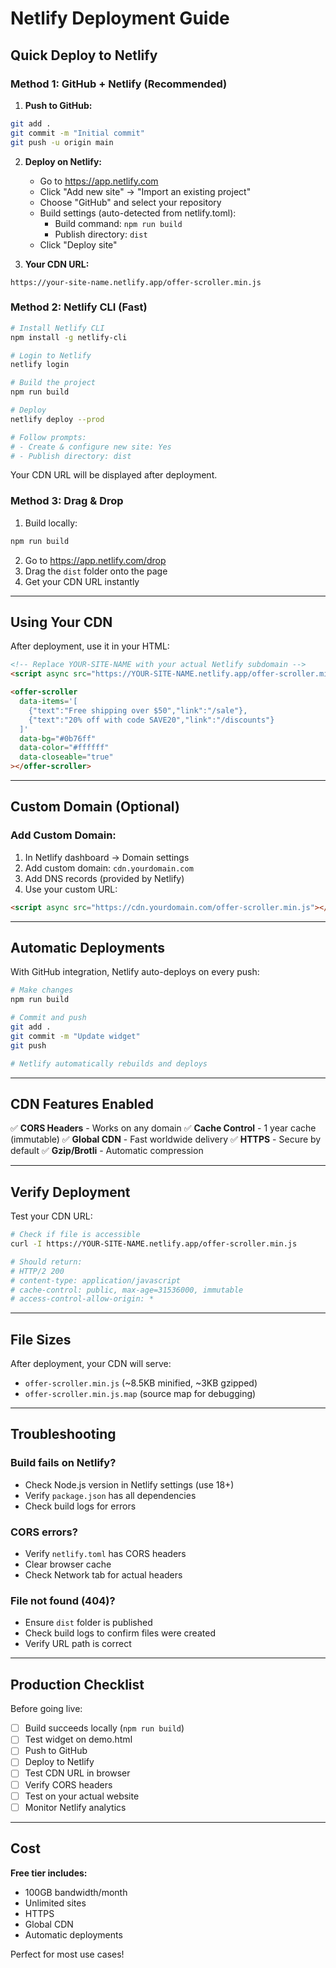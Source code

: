 # Netlify Deployment Guide

## Quick Deploy to Netlify

### Method 1: GitHub + Netlify (Recommended)

1. **Push to GitHub:**
```bash
git add .
git commit -m "Initial commit"
git push -u origin main
```

2. **Deploy on Netlify:**
   - Go to https://app.netlify.com
   - Click "Add new site" → "Import an existing project"
   - Choose "GitHub" and select your repository
   - Build settings (auto-detected from netlify.toml):
     - Build command: `npm run build`
     - Publish directory: `dist`
   - Click "Deploy site"

3. **Your CDN URL:**
```
https://your-site-name.netlify.app/offer-scroller.min.js
```

### Method 2: Netlify CLI (Fast)

```bash
# Install Netlify CLI
npm install -g netlify-cli

# Login to Netlify
netlify login

# Build the project
npm run build

# Deploy
netlify deploy --prod

# Follow prompts:
# - Create & configure new site: Yes
# - Publish directory: dist
```

Your CDN URL will be displayed after deployment.

### Method 3: Drag & Drop

1. Build locally:
```bash
npm run build
```

2. Go to https://app.netlify.com/drop
3. Drag the `dist` folder onto the page
4. Get your CDN URL instantly

---

## Using Your CDN

After deployment, use it in your HTML:

```html
<!-- Replace YOUR-SITE-NAME with your actual Netlify subdomain -->
<script async src="https://YOUR-SITE-NAME.netlify.app/offer-scroller.min.js"></script>

<offer-scroller
  data-items='[
    {"text":"Free shipping over $50","link":"/sale"},
    {"text":"20% off with code SAVE20","link":"/discounts"}
  ]'
  data-bg="#0b76ff"
  data-color="#ffffff"
  data-closeable="true"
></offer-scroller>
```

---

## Custom Domain (Optional)

### Add Custom Domain:

1. In Netlify dashboard → Domain settings
2. Add custom domain: `cdn.yourdomain.com`
3. Add DNS records (provided by Netlify)
4. Use your custom URL:

```html
<script async src="https://cdn.yourdomain.com/offer-scroller.min.js"></script>
```

---

## Automatic Deployments

With GitHub integration, Netlify auto-deploys on every push:

```bash
# Make changes
npm run build

# Commit and push
git add .
git commit -m "Update widget"
git push

# Netlify automatically rebuilds and deploys
```

---

## CDN Features Enabled

✅ **CORS Headers** - Works on any domain
✅ **Cache Control** - 1 year cache (immutable)
✅ **Global CDN** - Fast worldwide delivery
✅ **HTTPS** - Secure by default
✅ **Gzip/Brotli** - Automatic compression

---

## Verify Deployment

Test your CDN URL:

```bash
# Check if file is accessible
curl -I https://YOUR-SITE-NAME.netlify.app/offer-scroller.min.js

# Should return:
# HTTP/2 200
# content-type: application/javascript
# cache-control: public, max-age=31536000, immutable
# access-control-allow-origin: *
```

---

## File Sizes

After deployment, your CDN will serve:
- `offer-scroller.min.js` (~8.5KB minified, ~3KB gzipped)
- `offer-scroller.min.js.map` (source map for debugging)

---

## Troubleshooting

### Build fails on Netlify?
- Check Node.js version in Netlify settings (use 18+)
- Verify `package.json` has all dependencies
- Check build logs for errors

### CORS errors?
- Verify `netlify.toml` has CORS headers
- Clear browser cache
- Check Network tab for actual headers

### File not found (404)?
- Ensure `dist` folder is published
- Check build logs to confirm files were created
- Verify URL path is correct

---

## Production Checklist

Before going live:

- [ ] Build succeeds locally (`npm run build`)
- [ ] Test widget on demo.html
- [ ] Push to GitHub
- [ ] Deploy to Netlify
- [ ] Test CDN URL in browser
- [ ] Verify CORS headers
- [ ] Test on your actual website
- [ ] Monitor Netlify analytics

---

## Cost

**Free tier includes:**
- 100GB bandwidth/month
- Unlimited sites
- HTTPS
- Global CDN
- Automatic deployments

Perfect for most use cases!

